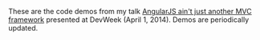 These are the code demos from my talk [AngularJS ain't just another MVC framework](http://devweek.com/talks/19?type=Talk) presented at DevWeek (April 1, 2014). Demos are periodically updated.

